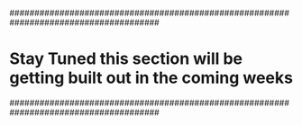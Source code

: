 ######################################################################################
# Stay Tuned this section will be getting built out in the coming weeks
######################################################################################

